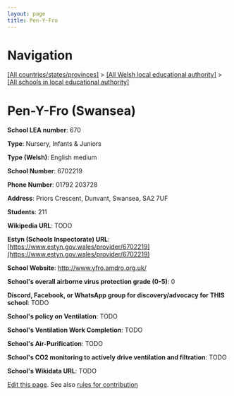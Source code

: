 ```yaml
---
layout: page
title: Pen-Y-Fro
---
```

# Navigation

[[All countries/states/provinces]](../../..) > [[All Welsh local educational authority]](../..) > [[All schools in local educational authority]](..)

# Pen-Y-Fro (Swansea)

**School LEA number**: 670

**Type**: Nursery, Infants & Juniors

**Type (Welsh)**: English medium

**School Number**: 6702219

**Phone Number**: 01792 203728

**Address**: Priors Crescent, Dunvant, Swansea, SA2 7UF

**Students**: 211

**Wikipedia URL**: TODO

**Estyn (Schools Inspectorate) URL**: [https://www.estyn.gov.wales/provider/6702219](https://www.estyn.gov.wales/provider/6702219)

**School Website**: http://www.yfro.amdro.org.uk/

**School's overall airborne virus protection grade (0-5)**: 0

**Discord, Facebook, or WhatsApp group for discovery/advocacy for THIS school**: TODO

**School's policy on Ventilation**: TODO

**School's Ventilation Work Completion**: TODO

**School's Air-Purification**: TODO

**School's CO2 monitoring to actively drive ventilation and filtration**: TODO

**School's Wikidata URL**: TODO




[Edit this page](https://github.com/VentilationProject/Wales/edit/prif/./Swansea/Pen-Y-Fro.md). See also [rules for contribution](../../../contribution-rules/)
